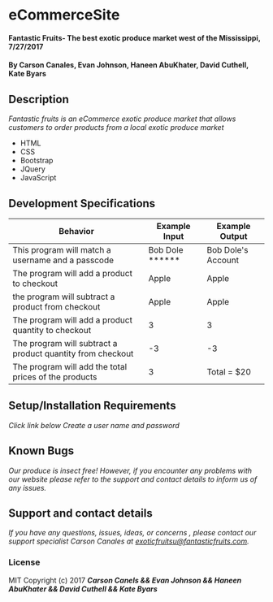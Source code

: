 # eCommerceSite

#### Fantastic Fruits-  The best exotic produce market west of the Mississippi, 7/27/2017

#### By Carson Canales, Evan Johnson, Haneen AbuKhater, David Cuthell, Kate Byars

## Description
_Fantastic fruits is an eCommerce exotic produce market that allows customers to  order products from a local exotic produce market_
* HTML
* CSS
* Bootstrap
* JQuery
* JavaScript

## Development Specifications
| Behavior      | Example Input         | Example Output        |
| ------------- | ------------- | ------------- |
| This program will match a username and a passcode | Bob Dole ******  |  Bob Dole's Account  |
| The program will add a product to checkout             |  Apple   | Apple    |
| the program will subtract a product from checkout| Apple | Apple|
| The program will add a product quantity to checkout | 3    |    3      |
| The program will subtract a product quantity from  checkout | -3    |    -3     |
| The program will add the total prices of the products | 3  |  Total = $20 |

## Setup/Installation Requirements
_Click link below_
_Create a user name and password_

## Known Bugs
_Our produce is insect free! However, if you encounter any problems with our website please refer to the support and contact details to inform us of any issues._

## Support and contact details

_If you have any questions, issues, ideas, or concerns , please contact our support specialist Carson Canales at exoticfruitsu@fantasticfruits.com._

### License
MIT Copyright (c) 2017 **_Carson Canels && Evan Johnson && Haneen AbuKhater && David Cuthell && Kate Byars_**
